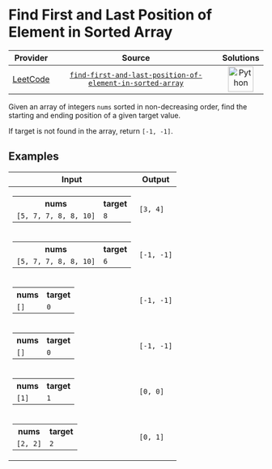 # Find First and Last Position of Element in Sorted Array

<!-- INFO TABLE BEGIN -->

| Provider                                        | Source                                                                                                                                             | Solutions                                                                                                                                        |
| :---------------------------------------------: | :------------------------------------------------------------------------------------------------------------------------------------------------: | :----------------------------------------------------------------------------------------------------------------------------------------------: |
| [LeetCode](../../../docs/providers/LeetCode.md) | [`find-first-and-last-position-of-element-in-sorted-array`](https://leetcode.com/problems/find-first-and-last-position-of-element-in-sorted-array) | [<img src="https://res.cloudinary.com/rascaltwo/image/upload/v1631924087/python_xzdlti.svg" alt="Python" title="Python" width="50" />](solve.py) |

<!-- INFO TABLE END -->

Given an array of integers `nums` sorted in non-decreasing order, find the starting and ending position of a given target value.

If target is not found in the array, return `[-1, -1]`.

## Examples

| Input                                                                                                   | Output     |
| ------------------------------------------------------------------------------------------------------- | ---------- |
| <table><tr><th>nums</th><th>target</th></tr><tr><td>`[5, 7, 7, 8, 8, 10]`</td><td>`8`</td></tr></table> | `[3, 4]`   |
| <table><tr><th>nums</th><th>target</th></tr><tr><td>`[5, 7, 7, 8, 8, 10]`</td><td>`6`</td></tr></table> | `[-1, -1]` |
| <table><tr><th>nums</th><th>target</th></tr><tr><td>`[]`</td><td>`0`</td></tr></table>                  | `[-1, -1]` |
| <table><tr><th>nums</th><th>target</th></tr><tr><td>`[]`</td><td>`0`</td></tr></table>                  | `[-1, -1]` |
| <table><tr><th>nums</th><th>target</th></tr><tr><td>`[1]`</td><td>`1`</td></tr></table>                 | `[0, 0]`   |
| <table><tr><th>nums</th><th>target</th></tr><tr><td>`[2, 2]`</td><td>`2`</td></tr></table>              | `[0, 1]`   |
